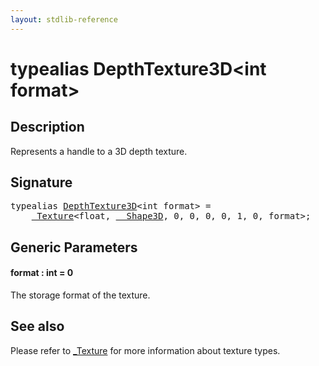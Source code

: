 ```yaml
---
layout: stdlib-reference
---
```


# typealias DepthTexture3D\<int format\>

## Description

Represents a handle to a 3D depth texture.

## Signature

<pre>
<span class='code_keyword'>typealias</span> <a href="depthtexture3d-05d.html" class="code_type">DepthTexture3D</a>&lt;<span class="code_keyword">int</span> format&gt; = 
    <a href="0texture-01/index.html" class="code_type">_Texture</a>&lt;<span class="code_keyword">float</span>, <a href="0_shape3d-028/index.html" class="code_type">__Shape3D</a>, 0, 0, 0, 0, 1, 0, format&gt;;
</pre>

## Generic Parameters

####  <a id="decl-format"></a>format  : int = 0
The storage format of the texture.


## See also

Please refer to <span class='code'><a href="0texture-01/index.html" class="code_type">_Texture</a></span> for more information about texture types.


